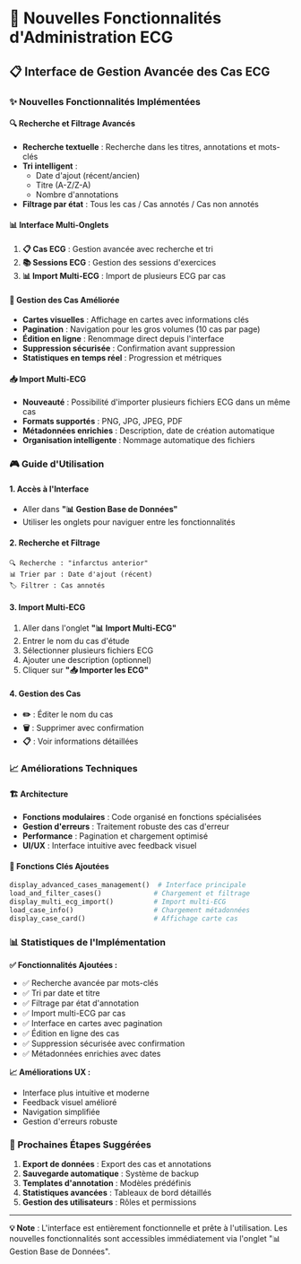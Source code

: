 # 🚀 Nouvelles Fonctionnalités d'Administration ECG

## 📋 Interface de Gestion Avancée des Cas ECG

### ✨ Nouvelles Fonctionnalités Implémentées

#### 🔍 **Recherche et Filtrage Avancés**
- **Recherche textuelle** : Recherche dans les titres, annotations et mots-clés
- **Tri intelligent** : 
  - Date d'ajout (récent/ancien)
  - Titre (A-Z/Z-A)
  - Nombre d'annotations
- **Filtrage par état** : Tous les cas / Cas annotés / Cas non annotés

#### 📊 **Interface Multi-Onglets**
1. **📋 Cas ECG** : Gestion avancée avec recherche et tri
2. **📚 Sessions ECG** : Gestion des sessions d'exercices
3. **📊 Import Multi-ECG** : Import de plusieurs ECG par cas

#### 🎯 **Gestion des Cas Améliorée**
- **Cartes visuelles** : Affichage en cartes avec informations clés
- **Pagination** : Navigation pour les gros volumes (10 cas par page)
- **Édition en ligne** : Renommage direct depuis l'interface
- **Suppression sécurisée** : Confirmation avant suppression
- **Statistiques en temps réel** : Progression et métriques

#### 📥 **Import Multi-ECG**
- **Nouveauté** : Possibilité d'importer plusieurs fichiers ECG dans un même cas
- **Formats supportés** : PNG, JPG, JPEG, PDF
- **Métadonnées enrichies** : Description, date de création automatique
- **Organisation intelligente** : Nommage automatique des fichiers

### 🎮 Guide d'Utilisation

#### 1. **Accès à l'Interface**
- Aller dans **"📊 Gestion Base de Données"**
- Utiliser les onglets pour naviguer entre les fonctionnalités

#### 2. **Recherche et Filtrage**
```
🔍 Recherche : "infarctus anterior" 
📊 Trier par : Date d'ajout (récent)
🏷️ Filtrer : Cas annotés
```

#### 3. **Import Multi-ECG**
1. Aller dans l'onglet **"📊 Import Multi-ECG"**
2. Entrer le nom du cas d'étude
3. Sélectionner plusieurs fichiers ECG
4. Ajouter une description (optionnel)
5. Cliquer sur **"📥 Importer les ECG"**

#### 4. **Gestion des Cas**
- **✏️** : Éditer le nom du cas
- **🗑️** : Supprimer avec confirmation
- **📋** : Voir informations détaillées

### 📈 Améliorations Techniques

#### 🏗️ **Architecture**
- **Fonctions modulaires** : Code organisé en fonctions spécialisées
- **Gestion d'erreurs** : Traitement robuste des cas d'erreur
- **Performance** : Pagination et chargement optimisé
- **UI/UX** : Interface intuitive avec feedback visuel

#### 🔧 **Fonctions Clés Ajoutées**
```python
display_advanced_cases_management()  # Interface principale
load_and_filter_cases()             # Chargement et filtrage
display_multi_ecg_import()          # Import multi-ECG
load_case_info()                    # Chargement métadonnées
display_case_card()                 # Affichage carte cas
```

### 📊 Statistiques de l'Implémentation

**✅ Fonctionnalités Ajoutées :**
- ✅ Recherche avancée par mots-clés
- ✅ Tri par date et titre
- ✅ Filtrage par état d'annotation
- ✅ Import multi-ECG par cas
- ✅ Interface en cartes avec pagination
- ✅ Édition en ligne des cas
- ✅ Suppression sécurisée avec confirmation
- ✅ Métadonnées enrichies avec dates

**📈 Améliorations UX :**
- Interface plus intuitive et moderne
- Feedback visuel amélioré
- Navigation simplifiée
- Gestion d'erreurs robuste

### 🚀 Prochaines Étapes Suggérées

1. **Export de données** : Export des cas et annotations
2. **Sauvegarde automatique** : Système de backup
3. **Templates d'annotation** : Modèles prédéfinis
4. **Statistiques avancées** : Tableaux de bord détaillés
5. **Gestion des utilisateurs** : Rôles et permissions

---

**💡 Note** : L'interface est entièrement fonctionnelle et prête à l'utilisation. Les nouvelles fonctionnalités sont accessibles immédiatement via l'onglet "📊 Gestion Base de Données".
